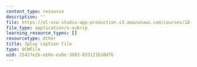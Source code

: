 ```yaml
---
content_type: resource
description: ''
file: https://ol-ocw-studio-app-production.s3.amazonaws.com/courses/18-01sc-single-variable-calculus-fall-2010/25427e2beb0eea9e3b03b53121b10d7b_--lPz7VFnKI.srt
file_type: application/x-subrip
learning_resource_types: []
resourcetype: Other
title: 3play caption file
type: OCWFile
uid: 25427e2b-eb0e-ea9e-3b03-b53121b10d7b
---
```

